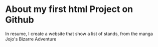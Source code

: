 # About my first html Project on Github
In resume, I create a website that show a list of stands, from the manga Jojo's Bizarre Adventure
